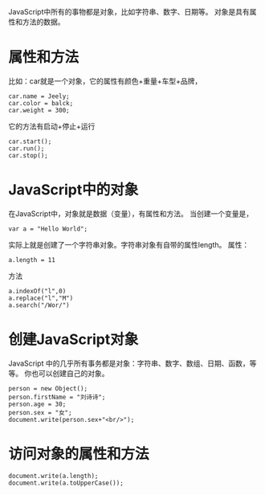 JavaScript中所有的事物都是对象，比如字符串、数字、日期等。
对象是具有属性和方法的数据。

# 属性和方法 #
比如：car就是一个对象，它的属性有颜色+重量+车型+品牌，

```
car.name = Jeely;
car.color = balck;
car.weight = 300;
```
它的方法有启动+停止+运行
```
car.start();
car.run();
car.stop();
```
# JavaScript中的对象 #
在JavaScript中，对象就是数据（变量），有属性和方法。
当创建一个变量是，
```
var a = "Hello World";
```
实际上就是创建了一个字符串对象。字符串对象有自带的属性length。
属性：
```
a.length = 11
```
方法
```
a.indexOf("l",0)
a.replace("l","M")
a.search("/Wor/")
```
# 创建JavaScript对象 #
JavaScript 中的几乎所有事务都是对象：字符串、数字、数组、日期、函数，等等。
你也可以创建自己的对象。
```
person = new Object();
person.firstName = "刘诗诗";
person.age = 30;
person.sex = "女";
document.write(person.sex+"<br/>");
```
# 访问对象的属性和方法 #
```
document.write(a.length);
document.write(a.toUpperCase());
```
